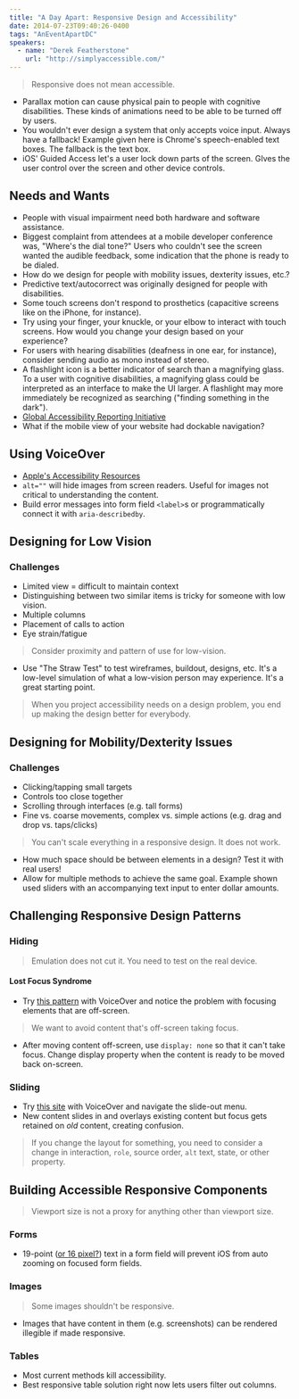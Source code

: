 ```yaml
---
title: "A Day Apart: Responsive Design and Accessibility"
date: 2014-07-23T09:40:26-0400
tags: "AnEventApartDC"
speakers:
  - name: "Derek Featherstone"
    url: "http://simplyaccessible.com/"
---
```


> Responsive does not mean accessible.

- Parallax motion can cause physical pain to people with cognitive disabilities. These kinds of animations need to be able to be turned off by users.
- You wouldn't ever design a system that only accepts voice input. Always have a fallback! Example given here is Chrome's speech-enabled text boxes. The fallback is the text box.
- iOS' Guided Access let's a user lock down parts of the screen. GIves the user control over the screen and other device controls.


## Needs and Wants

- People with visual impairment need both hardware and software assistance.
- Biggest complaint from attendees at a mobile developer conference was, "Where's the dial tone?" Users who couldn't see the screen wanted the audible feedback, some indication that the phone is ready to be dialed.
- How do we design for people with mobility issues, dexterity issues, etc.?
- Predictive text/autocorrect was originally designed for people with disabilities.
- Some touch screens don't respond to prosthetics (capacitive screens like on the iPhone, for instance).
- Try using your finger, your knuckle, or your elbow to interact with touch screens. How would you change your design based on your experience?
- For users with hearing disabilities (deafness in one ear, for instance), consider sending audio as mono instead of stereo.
- A flashlight icon is a better indicator of search than a magnifying glass. To a user with cognitive disabilities, a magnifying glass could be interpreted as an interface to make the UI larger. A flashlight may more immediately be recognized as searching ("finding something in the dark").
- [Global Accessibility Reporting Initiative](http://mobileaccessibility.info/)
- What if the mobile view of your website had dockable navigation?


## Using VoiceOver

- [Apple's Accessibility Resources](http://www.apple.com/accessibility/resources/)
- `alt=""` will hide images from screen readers. Useful for images not critical to understanding the content.
- Build error messages into form field `<label>`s or programmatically connect it with `aria-describedby`.


## Designing for Low Vision

### Challenges

- Limited view = difficult to maintain context
- Distinguishing between two similar items is tricky for someone with low vision.
- Multiple columns
- Placement of calls to action
- Eye strain/fatigue

> Consider proximity and pattern of use for low-vision.

- Use "The Straw Test" to test wireframes, buildout, designs, etc. It's a low-level simulation of what a low-vision person may experience. It's a great starting point.

> When you project accessibility needs on a design problem, you end up making the design better for everybody.


## Designing for Mobility/Dexterity Issues

### Challenges

- Clicking/tapping small targets
- Controls too close together
- Scrolling through interfaces (e.g. tall forms)
- Fine vs. coarse movements, complex vs. simple actions (e.g. drag and drop vs. taps/clicks)

> You can't scale everything in a responsive design. It does not work.

- How much space should be between elements in a design? Test it with real users!
- Allow for multiple methods to achieve the same goal. Example shown used sliders with an accompanying text input to enter dollar amounts.


## Challenging Responsive Design Patterns

### Hiding

> Emulation does not cut it. You need to test on the real device.

#### Lost Focus Syndrome

- Try [this pattern](http://codepen.io/bradfrost/full/sjiCv) with VoiceOver and notice the problem with focusing elements that are off-screen.

> We want to avoid content that's off-screen taking focus.

- After moving content off-screen, use `display: none` so that it can't take focus. Change display property when the content is ready to be moved back on-screen.

### Sliding

- Try [this site](http://mmenu.frebsite.nl/) with VoiceOver and navigate the slide-out menu.
- New content slides in and overlays existing content but focus gets retained on _old_ content, creating confusion.

> If you change the layout for something, you need to consider a change in interaction, `role`, source order, `alt` text, state, or other property.


## Building Accessible Responsive Components

> Viewport size is not a proxy for anything other than viewport size.

### Forms

- 19-point ([or 16 pixel?](http://stackoverflow.com/questions/2989263/disable-auto-zoom-in-input-text-tag-safari-on-iphone)) text in a form field will prevent iOS from auto zooming on focused form fields.

### Images

> Some images shouldn't be responsive.

- Images that have content in them (e.g. screenshots) can be rendered illegible if made responsive.

### Tables

- Most current methods kill accessibility.
- Best responsive table solution right now lets users filter out columns.
